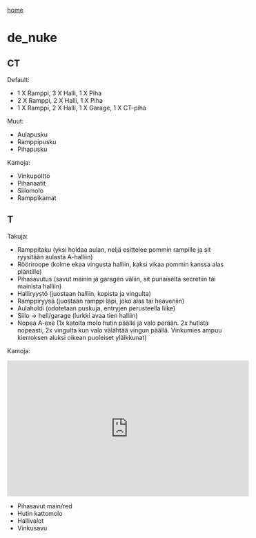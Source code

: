 [home](https://csgo.asennusvelho.fi)

# de_nuke

## CT

Default:

- 1 X Ramppi, 3 X Halli, 1 X Piha
- 2 X Ramppi, 2 X Halli, 1 X Piha
- 1 X Ramppi, 2 X Halli, 1 X Garage, 1 X CT-piha

Muut:

- Aulapusku
- Ramppipusku
- Pihapusku

Kamoja:

- Vinkupoltto
- Pihanaatit
- Siilomolo
- Ramppikamat

## T

Takuja:

- Ramppitaku (yksi holdaa aulan, neljä esittelee pommin rampille ja sit ryysitään aulasta A-halliin)
- Rööriroope (kolme ekaa vingusta halliin, kaksi vikaa pommin kanssa alas pläntille)
- Pihasavutus (savut mainin ja garagen väliin, sit punaiselta secretiin tai mainista halliin)
- Halliryystö (juostaan halliin, kopista ja vingulta)
- Ramppiryysä (juostaan ramppi läpi, joko alas tai heaveniin)
- Aulaholdi (odotetaan puskuja, entryjen perusteella liike)
- Siilo -> hell/garage (lurkki avaa tien halliin)
- Nopea A-exe (1x katolta molo hutin päälle ja valo perään. 2x hutista nopeasti, 2x vingulta kun valo välähtää vingun päällä. Vinkumies ampuu kierroksen aluksi oikean puoleiset yläikkunat) 

Kamoja:

<iframe width="560" height="315" src="https://www.youtube.com/embed/s7F2abqmMnU" title="YouTube video player" frameborder="0" allow="accelerometer; autoplay; clipboard-write; encrypted-media; gyroscope; picture-in-picture" allowfullscreen></iframe>

- Pihasavut main/red
- Hutin kattomolo
- Hallivalot
- Vinkusavu
